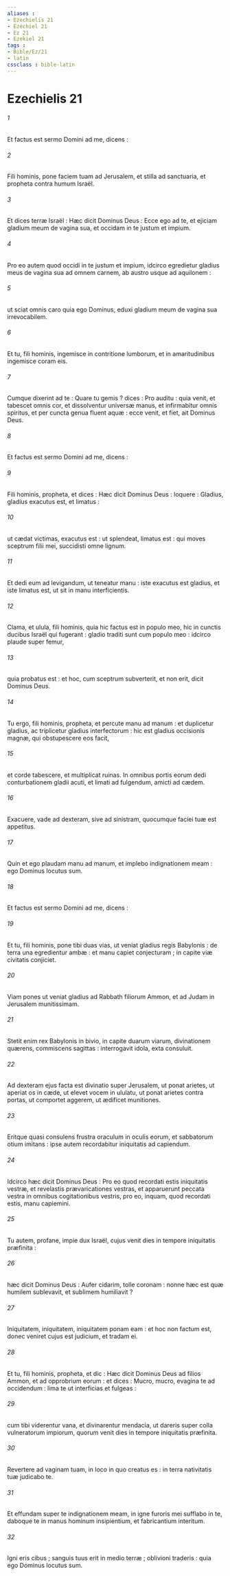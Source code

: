```yaml
---
aliases : 
- Ezechielis 21
- Ézéchiel 21
- Ez 21
- Ezekiel 21
tags : 
- Bible/Ez/21
- latin
cssclass : bible-latin
---
```


# Ezechielis 21

###### 1
Et factus est sermo Domini ad me, dicens :
###### 2
Fili hominis, pone faciem tuam ad Jerusalem, et stilla ad sanctuaria, et propheta contra humum Israël.
###### 3
Et dices terræ Israël : Hæc dicit Dominus Deus : Ecce ego ad te, et ejiciam gladium meum de vagina sua, et occidam in te justum et impium.
###### 4
Pro eo autem quod occidi in te justum et impium, idcirco egredietur gladius meus de vagina sua ad omnem carnem, ab austro usque ad aquilonem :
###### 5
ut sciat omnis caro quia ego Dominus, eduxi gladium meum de vagina sua irrevocabilem.
###### 6
Et tu, fili hominis, ingemisce in contritione lumborum, et in amaritudinibus ingemisce coram eis.
###### 7
Cumque dixerint ad te : Quare tu gemis ? dices : Pro auditu : quia venit, et tabescet omnis cor, et dissolventur universæ manus, et infirmabitur omnis spiritus, et per cuncta genua fluent aquæ : ecce venit, et fiet, ait Dominus Deus.
###### 8
Et factus est sermo Domini ad me, dicens :
###### 9
Fili hominis, propheta, et dices : Hæc dicit Dominus Deus : loquere : Gladius, gladius exacutus est, et limatus :
###### 10
ut cædat victimas, exacutus est : ut splendeat, limatus est : qui moves sceptrum filii mei, succidisti omne lignum.
###### 11
Et dedi eum ad levigandum, ut teneatur manu : iste exacutus est gladius, et iste limatus est, ut sit in manu interficientis.
###### 12
Clama, et ulula, fili hominis, quia hic factus est in populo meo, hic in cunctis ducibus Israël qui fugerant : gladio traditi sunt cum populo meo : idcirco plaude super femur,
###### 13
quia probatus est : et hoc, cum sceptrum subverterit, et non erit, dicit Dominus Deus.
###### 14
Tu ergo, fili hominis, propheta, et percute manu ad manum : et duplicetur gladius, ac triplicetur gladius interfectorum : hic est gladius occisionis magnæ, qui obstupescere eos facit,
###### 15
et corde tabescere, et multiplicat ruinas. In omnibus portis eorum dedi conturbationem gladii acuti, et limati ad fulgendum, amicti ad cædem.
###### 16
Exacuere, vade ad dexteram, sive ad sinistram, quocumque faciei tuæ est appetitus.
###### 17
Quin et ego plaudam manu ad manum, et implebo indignationem meam : ego Dominus locutus sum.
###### 18
Et factus est sermo Domini ad me, dicens :
###### 19
Et tu, fili hominis, pone tibi duas vias, ut veniat gladius regis Babylonis : de terra una egredientur ambæ : et manu capiet conjecturam ; in capite viæ civitatis conjiciet.
###### 20
Viam pones ut veniat gladius ad Rabbath filiorum Ammon, et ad Judam in Jerusalem munitissimam.
###### 21
Stetit enim rex Babylonis in bivio, in capite duarum viarum, divinationem quærens, commiscens sagittas : interrogavit idola, exta consuluit.
###### 22
Ad dexteram ejus facta est divinatio super Jerusalem, ut ponat arietes, ut aperiat os in cæde, ut elevet vocem in ululatu, ut ponat arietes contra portas, ut comportet aggerem, ut ædificet munitiones.
###### 23
Eritque quasi consulens frustra oraculum in oculis eorum, et sabbatorum otium imitans : ipse autem recordabitur iniquitatis ad capiendum.
###### 24
Idcirco hæc dicit Dominus Deus : Pro eo quod recordati estis iniquitatis vestræ, et revelastis prævaricationes vestras, et apparuerunt peccata vestra in omnibus cogitationibus vestris, pro eo, inquam, quod recordati estis, manu capiemini.
###### 25
Tu autem, profane, impie dux Israël, cujus venit dies in tempore iniquitatis præfinita :
###### 26
hæc dicit Dominus Deus : Aufer cidarim, tolle coronam : nonne hæc est quæ humilem sublevavit, et sublimem humiliavit ?
###### 27
Iniquitatem, iniquitatem, iniquitatem ponam eam : et hoc non factum est, donec veniret cujus est judicium, et tradam ei.
###### 28
Et tu, fili hominis, propheta, et dic : Hæc dicit Dominus Deus ad filios Ammon, et ad opprobrium eorum : et dices : Mucro, mucro, evagina te ad occidendum : lima te ut interficias et fulgeas :
###### 29
cum tibi viderentur vana, et divinarentur mendacia, ut dareris super colla vulneratorum impiorum, quorum venit dies in tempore iniquitatis præfinita.
###### 30
Revertere ad vaginam tuam, in loco in quo creatus es : in terra nativitatis tuæ judicabo te.
###### 31
Et effundam super te indignationem meam, in igne furoris mei sufflabo in te, daboque te in manus hominum insipientium, et fabricantium interitum.
###### 32
Igni eris cibus ; sanguis tuus erit in medio terræ ; oblivioni traderis : quia ego Dominus locutus sum.
